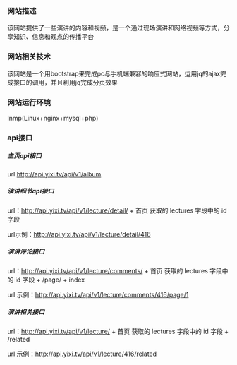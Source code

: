 ### 网站描述
该网站提供了一些演讲的内容和视频，是一个通过现场演讲和网络视频等方式，分享知识、信息和观点的传播平台

### 网站相关技术
该网站是一个用bootstrap来完成pc与手机端兼容的响应式网站，运用jq的ajax完成接口的调用，并且利用jq完成分页效果

### 网站运行环境
lnmp(Linux+nginx+mysql+php)



### api接口

##### 主页api接口
url:http://api.yixi.tv/api/v1/album

##### 演讲细节api接口
url：http://api.yixi.tv/api/v1/lecture/detail/ + 首页 获取的 lectures 字段中的 id 字段

url示例：http://api.yixi.tv/api/v1/lecture/detail/416

##### 演讲评论接口
url：http://api.yixi.tv/api/v1/lecture/comments/ + 首页 获取的 lectures 字段中的 id 字段 + /page/ + index

url 示例：http://api.yixi.tv/api/v1/lecture/comments/416/page/1

##### 演讲相关接口
url：http://api.yixi.tv/api/v1/lecture/ + 首页 获取的 lectures 字段中的 id 字段 + /related

url 示例：http://api.yixi.tv/api/v1/lecture/416/related